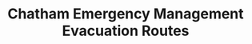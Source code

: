 ---
schema: default
title: Chatham Emergency Management Evacuation Routes
organization: Chatham Emergency Management Agency
notes: Current evacuation routes as GeoJSON
resources:
  - name: CEMA-evacuation-routes
    url: >-
      https://gist.githubusercontent.com/carlvlewis/f89e4165158d1f948c86ae88bf2245cd/raw/3910fc163d386c5cd987243e0f55963bf1ffd667/CEMA-evacuation-routes.geojson
    format: geojson
license: 'http://www.opendefinition.org/licenses/odc-odbl'
category:
  - Public Safety
maintainer: Chelsea Sawyer
maintainer_email: csawyer@chathamemergency.org
---